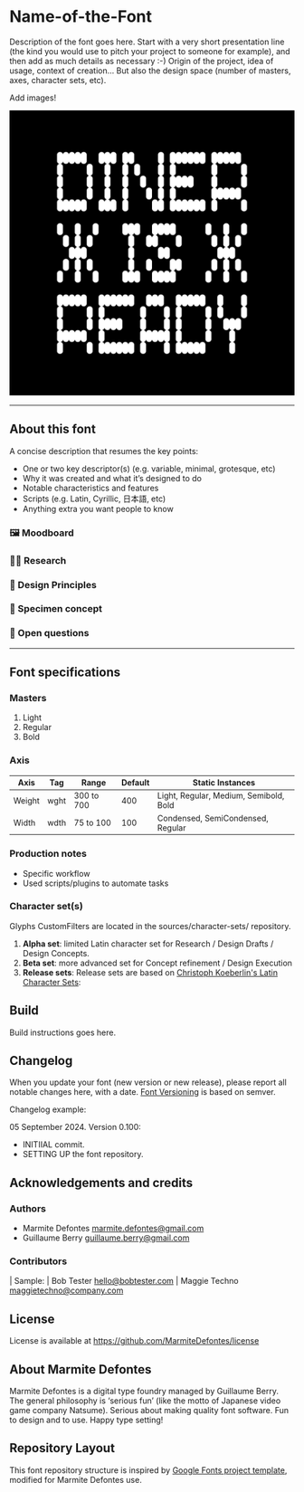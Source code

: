 # Name-of-the-Font

Description of the font goes here. Start with a very short presentation line (the kind you would use to pitch your project to someone for example), and then add as much details as necessary :-) Origin of the project, idea of usage, context of creation… But also the design space (number of masters, axes, character sets, etc).

Add images!

![Sample Image](documentation/assets/sample-image.png)

---

## About this font
A concise description that resumes the key points:
- One or two key descriptor(s) (e.g. variable, minimal, grotesque, etc)
- Why it was created and what it’s designed to do
- Notable characteristics and features
- Scripts (e.g. Latin, Cyrillic, 日本語, etc)
- Anything extra you want people to know

### 🖼️ Moodboard

### 👨‍🔬 Research

### 📐 Design Principles

### 📢 Specimen concept

### 🙋 Open questions

---

## Font specifications

### Masters
1. Light
2. Regular
3. Bold

### Axis
Axis | Tag | Range | Default | Static Instances
--- | --- | --- | --- | ---
Weight | wght | 300 to 700 | 400 | Light, Regular, Medium, Semibold, Bold
Width | wdth | 75 to 100 | 100 | Condensed, SemiCondensed, Regular

### Production notes

- Specific workflow
- Used scripts/plugins to automate tasks

### Character set(s)
Glyphs CustomFilters are located in the sources/character-sets/ repository.

1. **Alpha set**: limited Latin character set for Research / Design Drafts / Design Concepts.
2. **Beta set**: more advanced set for Concept refinement / Design Execution
3. **Release sets**: Release sets are based on [Christoph Koeberlin's Latin Character Sets](https://github.com/koeberlin/Latin-Character-Sets):

## Build
Build instructions goes here.

## Changelog

When you update your font (new version or new release), please report all notable changes here, with a date.
[Font Versioning](https://github.com/googlefonts/gf-docs/tree/main/Spec#font-versioning) is based on semver. 

Changelog example:

05 September 2024. Version 0.100:
- INITIIAL commit.
- SETTING UP the font repository.

## Acknowledgements and credits

###  Authors

- Marmite Defontes <marmite.defontes@gmail.com>
- Guillaume Berry <guillaume.berry@gmail.com>

### Contributors
| Sample:
| Bob Tester <hello@bobtester.com>
| Maggie Techno <maggietechno@company.com>

## License

License is available at https://github.com/MarmiteDefontes/license


## About Marmite Defontes

Marmite Defontes is a digital type foundry managed by Guillaume Berry. The general philosophy is ‘serious fun’ (like the motto of Japanese video game company Natsume). Serious about making quality font software. Fun to design and to use. Happy type setting!


## Repository Layout

This font repository structure is inspired by [Google Fonts project template](https://github.com/googlefonts/googlefonts-project-template), modified for Marmite Defontes use.
